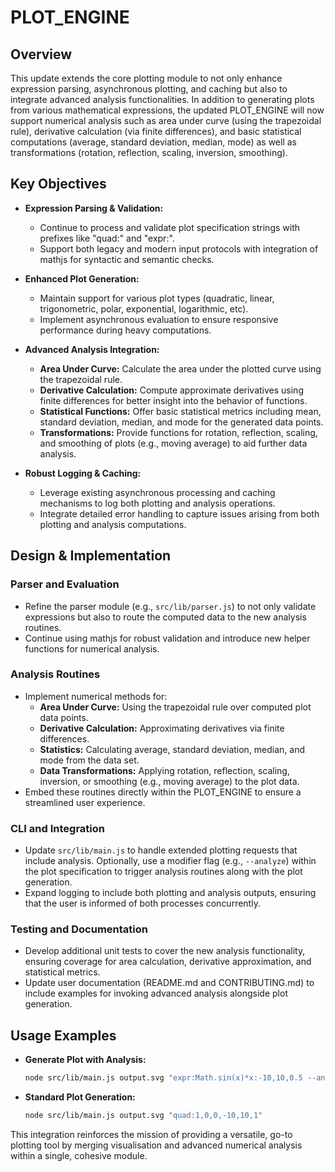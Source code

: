 # PLOT_ENGINE

## Overview
This update extends the core plotting module to not only enhance expression parsing, asynchronous plotting, and caching but also to integrate advanced analysis functionalities. In addition to generating plots from various mathematical expressions, the updated PLOT_ENGINE will now support numerical analysis such as area under curve (using the trapezoidal rule), derivative calculation (via finite differences), and basic statistical computations (average, standard deviation, median, mode) as well as transformations (rotation, reflection, scaling, inversion, smoothing).

## Key Objectives
- **Expression Parsing & Validation:**
  - Continue to process and validate plot specification strings with prefixes like "quad:" and "expr:".
  - Support both legacy and modern input protocols with integration of mathjs for syntactic and semantic checks.

- **Enhanced Plot Generation:**
  - Maintain support for various plot types (quadratic, linear, trigonometric, polar, exponential, logarithmic, etc).
  - Implement asynchronous evaluation to ensure responsive performance during heavy computations.

- **Advanced Analysis Integration:**
  - **Area Under Curve:** Calculate the area under the plotted curve using the trapezoidal rule.
  - **Derivative Calculation:** Compute approximate derivatives using finite differences for better insight into the behavior of functions.
  - **Statistical Functions:** Offer basic statistical metrics including mean, standard deviation, median, and mode for the generated data points.
  - **Transformations:** Provide functions for rotation, reflection, scaling, and smoothing of plots (e.g., moving average) to aid further data analysis.

- **Robust Logging & Caching:**
  - Leverage existing asynchronous processing and caching mechanisms to log both plotting and analysis operations.
  - Integrate detailed error handling to capture issues arising from both plotting and analysis computations.

## Design & Implementation
### Parser and Evaluation
- Refine the parser module (e.g., `src/lib/parser.js`) to not only validate expressions but also to route the computed data to the new analysis routines.
- Continue using mathjs for robust validation and introduce new helper functions for numerical analysis.

### Analysis Routines
- Implement numerical methods for:
  - **Area Under Curve:** Using the trapezoidal rule over computed plot data points.
  - **Derivative Calculation:** Approximating derivatives via finite differences.
  - **Statistics:** Calculating average, standard deviation, median, and mode from the data set.
  - **Data Transformations:** Applying rotation, reflection, scaling, inversion, or smoothing (e.g., moving average) to the plot data.
- Embed these routines directly within the PLOT_ENGINE to ensure a streamlined user experience.

### CLI and Integration
- Update `src/lib/main.js` to handle extended plotting requests that include analysis. Optionally, use a modifier flag (e.g., `--analyze`) within the plot specification to trigger analysis routines along with the plot generation.
- Expand logging to include both plotting and analysis outputs, ensuring that the user is informed of both processes concurrently.

### Testing and Documentation
- Develop additional unit tests to cover the new analysis functionality, ensuring coverage for area calculation, derivative approximation, and statistical metrics.
- Update user documentation (README.md and CONTRIBUTING.md) to include examples for invoking advanced analysis alongside plot generation.

## Usage Examples

- **Generate Plot with Analysis:**
  ```bash
  node src/lib/main.js output.svg "expr:Math.sin(x)*x:-10,10,0.5 --analyze"
  ```

- **Standard Plot Generation:**
  ```bash
  node src/lib/main.js output.svg "quad:1,0,0,-10,10,1"
  ```

This integration reinforces the mission of providing a versatile, go-to plotting tool by merging visualisation and advanced numerical analysis within a single, cohesive module.
